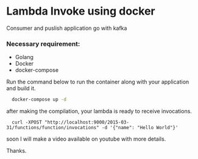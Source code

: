 # Lambda Invoke using docker
Consumer and puslish application go with kafka

### Necessary requirement:
 * Golang
 * Docker
 * docker-compose

Run the command below to run the container along with your application and build it.

```sh
  docker-compose up -d
```
after making the compilation, your lambda is ready to receive invocations.

```curl
  curl -XPOST "http://localhost:9000/2015-03-31/functions/function/invocations" -d '{"name": "Hello World"}'
```

soon I will make a video available on youtube with more details.

Thanks.